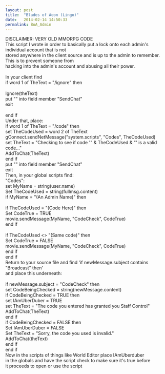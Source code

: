 ```yaml
---
layout: post
title:  "Blades of Aeon (Lingo)"
date:   2014-02-14 14:50:33
permalink: BoA_Admin
---
```


<div class="post">
	DISCLAIMER: VERY OLD MMORPG CODE<br>
	This script I wrote in order to basically put a lock onto each admin's individual account that is not <br>
	stored anywhere in the client source and is up to the admin to remember. This is to prevent someone from <br>
	hacking into the admin's account and abusing all their power.<br>
	<br>
	In your client find<br>
	<div class="code">
		if word 1 of TheText = "/ignore" then<br>
			<br>
			Ignore(theText)<br>
			put "" into field member "SendChat"<br>
			exit<br>
			<br>
		end if<br>
	</div>
	Under that, place: <br>
	<div class="code">
		if word 1 of TheText = "/code" then<br>
			set TheCodeUsed = word 2 of TheText<br>
			gConnect.sendNetMessage("system.scripts", "Codes", TheCodeUsed)<br>
			set TheText = "Checking to see if code '" & TheCodeUsed & "' is a valid code..."<br>
			AddToChat(TheText)<br>
		end if<br>
		put "" into field member "SendChat"<br>
		exit<br>
	</div>
	Then, in your global scripts find:<br>
	<div class="code">
		"Codes":<br>
		  set MyName = string(user.name)<br>
		  Set TheCodeUsed = string(fullmsg.content)<br>
		  if MyName = "(An Admin Name)" then<br>
			<br>
			if TheCodeUsed = "(Code Here)" then<br>
			  Set CodeTrue = TRUE<br>
			  movie.sendMessage(MyName, "CodeCheck", CodeTrue)<br>
			end if<br>
			<br>
			if TheCodeUsed <> "(Same code)" then<br>
			  Set CodeTrue = FALSE<br>
			  movie.sendMessage(MyName, "CodeCheck", CodeTrue)<br>
			end if<br>
		end if<br>
	</div>
	Return to your source file and find 'if newMessage.subject contains "Broadcast" then'<br>
	and place this underneath:<br>
	<div class="code"><br>
		if newMessage.subject = "CodeCheck" then<br>
        set CodeBeingChecked = string(newMessage.content)<br>
        if CodeBeingChecked = TRUE then<br>
          set IAmUberDuber = TRUE<br>
          set TheText = "The code you entered has granted you Staff Control"<br>
          AddToChat(TheText)<br>
        end if<br>
        if CodeBeingChecked = FALSE then<br>
          Set IAmUberDuber = FALSE<br>
          Set TheText = "Sorry, the code you used is invalid."<br>
          AddToChat(theText)<br>
        end if<br>
      end if<br>
	 </div>
	 Now in the scripts of things like World Editor place IAmUberduber<br>
	 in the globals and have the script check to make sure it's true before<br>
	 it proceeds to open or use the script
</div>
